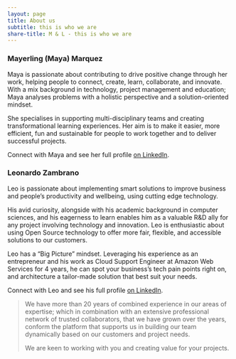 ```yaml
---
layout: page
title: About us
subtitle: this is who we are
share-title: M & L - this is who we are
---
```


### Mayerling (Maya) Marquez

Maya is passionate about contributing to drive positive change through her work, helping people to connect, create, learn, collaborate, and innovate. With a mix background in technology, project management and education; Maya analyses problems with a holistic perspective and a solution-oriented mindset.

She specialises in supporting multi-disciplinary teams and creating transformational learning experiences. Her aim is to make it easier, more efficient, fun and sustainable for people to work together and to deliver successful projects.

Connect with Maya and see her full profile [on LinkedIn](https://www.linkedin.com/in/mayerlingmarquez/).

### Leonardo Zambrano

Leo is passionate about implementing smart solutions to improve business and people’s productivity and wellbeing, using cutting edge technology.

His avid curiosity, alongside with his academic background in computer sciences, and his eagerness to learn enables him as a valuable R&D ally for any project involving technology and innovation. Leo is enthusiastic about using Open Source technology to offer more fair, flexible, and accessible solutions to our customers.

Leo has a “Big Picture” mindset. Leveraging his experience as an entrepreneur and his work as Cloud Support Engineer at Amazon Web Services for 4 years, he can spot your business’s tech pain points right on, and architecture a tailor-made solution that best suit your needs.

Connect with Leo and see his full profile [on LinkedIn](https://www.linkedin.com/in/leonardozambrano/).

> We have more than 20 years of combined experience in our areas of expertise; which in combination with an extensive professional network of trusted collaborators, that we have grown over the years, conform the platform that supports us in building our team dynamically based on our customers and project needs.
>
> We are keen to working with you and creating value for your projects.
